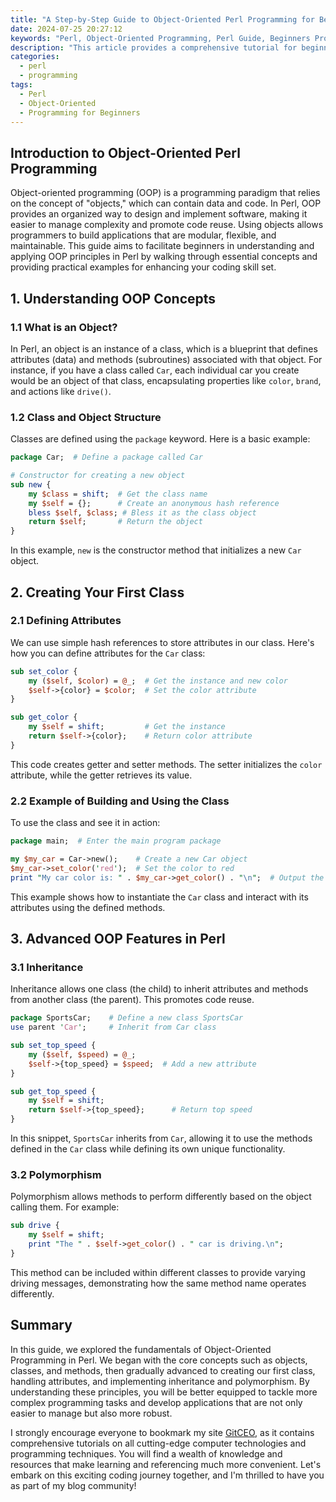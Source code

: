 ```yaml
---
title: "A Step-by-Step Guide to Object-Oriented Perl Programming for Beginners"
date: 2024-07-25 20:27:12
keywords: "Perl, Object-Oriented Programming, Perl Guide, Beginners Programming, Perl Tutorial, software development"
description: "This article provides a comprehensive tutorial for beginners who want to learn Object-Oriented Perl programming. It covers essential concepts of object-oriented programming, core Perl syntax, and practical examples to help users get started on their programming journey. From basic definitions to advanced usage, you will find step-by-step guidance that enhances your understanding and skills. By the end of this article, you will have the foundational knowledge required to implement object-oriented principles in Perl and write your own Perl classes. The structured approach in this guide not only improves learning efficiency but also empowers you to apply your newfound knowledge to real-world programming challenges. Ideal for anyone looking to deepen their programming expertise!"
categories:
  - perl
  - programming
tags:
  - Perl
  - Object-Oriented
  - Programming for Beginners
---
```


## Introduction to Object-Oriented Perl Programming

Object-oriented programming (OOP) is a programming paradigm that relies on the concept of "objects," which can contain data and code. In Perl, OOP provides an organized way to design and implement software, making it easier to manage complexity and promote code reuse. Using objects allows programmers to build applications that are modular, flexible, and maintainable. This guide aims to facilitate beginners in understanding and applying OOP principles in Perl by walking through essential concepts and providing practical examples for enhancing your coding skill set. 

<!-- more -->

## 1. Understanding OOP Concepts

### 1.1 What is an Object?

In Perl, an object is an instance of a class, which is a blueprint that defines attributes (data) and methods (subroutines) associated with that object. For instance, if you have a class called `Car`, each individual car you create would be an object of that class, encapsulating properties like `color`, `brand`, and actions like `drive()`.

### 1.2 Class and Object Structure

Classes are defined using the `package` keyword. Here is a basic example:

```perl
package Car;  # Define a package called Car

# Constructor for creating a new object
sub new { 
    my $class = shift;  # Get the class name
    my $self = {};      # Create an anonymous hash reference
    bless $self, $class; # Bless it as the class object
    return $self;       # Return the object
}
```
In this example, `new` is the constructor method that initializes a new `Car` object.

## 2. Creating Your First Class

### 2.1 Defining Attributes

We can use simple hash references to store attributes in our class. Here's how you can define attributes for the `Car` class:

```perl
sub set_color {
    my ($self, $color) = @_;  # Get the instance and new color
    $self->{color} = $color;  # Set the color attribute
}

sub get_color {
    my $self = shift;         # Get the instance
    return $self->{color};    # Return color attribute
}
```

This code creates getter and setter methods. The setter initializes the `color` attribute, while the getter retrieves its value.

### 2.2 Example of Building and Using the Class

To use the class and see it in action:

```perl
package main;  # Enter the main program package

my $my_car = Car->new();    # Create a new Car object
$my_car->set_color('red');  # Set the color to red
print "My car color is: " . $my_car->get_color() . "\n";  # Output the car color
```

This example shows how to instantiate the `Car` class and interact with its attributes using the defined methods.

## 3. Advanced OOP Features in Perl

### 3.1 Inheritance

Inheritance allows one class (the child) to inherit attributes and methods from another class (the parent). This promotes code reuse.

```perl
package SportsCar;    # Define a new class SportsCar
use parent 'Car';     # Inherit from Car class

sub set_top_speed {
    my ($self, $speed) = @_;
    $self->{top_speed} = $speed;  # Add a new attribute
}

sub get_top_speed {
    my $self = shift;
    return $self->{top_speed};      # Return top speed
}
```

In this snippet, `SportsCar` inherits from `Car`, allowing it to use the methods defined in the `Car` class while defining its own unique functionality.

### 3.2 Polymorphism

Polymorphism allows methods to perform differently based on the object calling them. For example:

```perl
sub drive {
    my $self = shift;
    print "The " . $self->get_color() . " car is driving.\n";
}
```

This method can be included within different classes to provide varying driving messages, demonstrating how the same method name operates differently.

## Summary

In this guide, we explored the fundamentals of Object-Oriented Programming in Perl. We began with the core concepts such as objects, classes, and methods, then gradually advanced to creating our first class, handling attributes, and implementing inheritance and polymorphism. By understanding these principles, you will be better equipped to tackle more complex programming tasks and develop applications that are not only easier to manage but also more robust.

I strongly encourage everyone to bookmark my site [GitCEO](https://gitceo.com), as it contains comprehensive tutorials on all cutting-edge computer technologies and programming techniques. You will find a wealth of knowledge and resources that make learning and referencing much more convenient. Let's embark on this exciting coding journey together, and I'm thrilled to have you as part of my blog community!